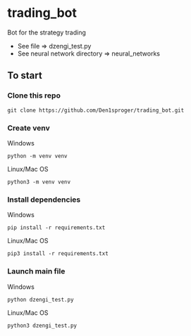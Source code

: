 # trading_bot
Bot for the strategy trading


* See file => dzengi_test.py
* See neural network directory => neural_networks


## To start

### Clone this repo
```
git clone https://github.com/Den1sproger/trading_bot.git
```

### Create venv
Windows
```
python -m venv venv
```

Linux/Mac OS
```
python3 -m venv venv
```

### Install dependencies
Windows
```
pip install -r requirements.txt
```

Linux/Mac OS
```
pip3 install -r requirements.txt
```

### Launch main file
Windows
```
python dzengi_test.py
```

Linux/Mac OS
```
python3 dzengi_test.py
```